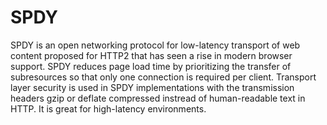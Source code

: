 # SPDY

SPDY is an open networking protocol for low-latency transport of web content proposed for HTTP2 that has seen a rise in modern browser support. SPDY reduces page load time by prioritizing the transfer of subresources so that only one connection is required per client. Transport layer security is used in SPDY implementations with the transmission headers gzip or deflate compressed instread of human-readable text in HTTP. It is great for high-latency environments.
